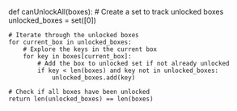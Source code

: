 def canUnlockAll(boxes):
    # Create a set to track unlocked boxes
    unlocked_boxes = set([0])

    # Iterate through the unlocked boxes
    for current_box in unlocked_boxes:
        # Explore the keys in the current box
        for key in boxes[current_box]:
            # Add the box to unlocked set if not already unlocked
            if key < len(boxes) and key not in unlocked_boxes:
                unlocked_boxes.add(key)

    # Check if all boxes have been unlocked
    return len(unlocked_boxes) == len(boxes)
